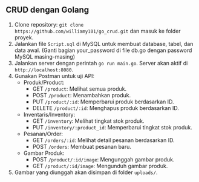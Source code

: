 ## CRUD dengan Golang

1. Clone repository: `git clone https://github.com/williamy101/go_crud.git` dan masuk ke folder proyek.
2. Jalankan file `Script.sql` di MySQL untuk membuat database, tabel, dan data awal. (Ganti bagian your_password di file db.go dengan password MySQL masing-masing)
3. Jalankan server dengan perintah `go run main.go`. Server akan aktif di `http://localhost:8080`.
4. Gunakan Postman untuk uji API:
   - Produk/Product:
     - GET `/product`: Melihat semua produk.
     - POST `/product`: Menambahkan produk.
     - PUT `/product/:id`: Memperbarui produk berdasarkan ID.
     - DELETE `/product/:id`: Menghapus produk berdasarkan ID.
   - Inventaris/Inventory:
     - GET `/inventory`: Melihat tingkat stok produk.
     - PUT `/inventory/:product_id`: Memperbarui tingkat stok produk.
   - Pesanan/Order:
     - GET `/orders/:id`: Melihat detail pesanan berdasarkan ID.
     - POST `/orders`: Membuat pesanan baru.
   - Gambar Produk:
     - POST `/product/:id/image`: Mengunggah gambar produk.
     - GET `/product/:id/image`: Mengunduh gambar produk.
5. Gambar yang diunggah akan disimpan di folder `uploads/`.
